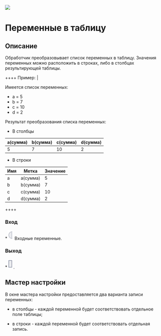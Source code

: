 ![ ](/app/processors/process_default-41.svg)
# Переменные в таблицу

## Описание

Обработчик преобразовывает список переменных в таблицу. Значения переменных можно расположить в строках, либо в столбцах результирующей таблицы. 

++++ Пример: |

Имеется список переменных: 

* a = 5 
* b = 7 
* c = 10 
* d = 2

Результат преобразования списка переменных:

* В столбцы

 | a(сумма) | b(сумма) | c(сумма) | d(сумма) | 
 | ------------- | ------------- | ------------- | ------------- | 
 | 5             | 7             | 10            | 2             | 


* В строки 

 | Имя | Метка    | Значение | 
 | ------ | ----------    | ---------------- | 
 | a      | a(сумма) | 5                | 
 | b      | b(сумма) | 7                | 
 | c      | c(сумма) | 10               | 
 | d      | d(сумма) | 2                | 

++++

### Вход

   *![](/media/app/icons/ports/optional_input_variable_inactive.svg) Входные переменные. 
### Выход

   *![](/media/app/icons/ports/output_table_inactive.svg).


## Мастер настройки

В окне мастера настройки предоставляется два варианта записи переменных:


*  в столбцы - каждой переменной будет соответствовать отдельное поле таблицы;

*  в строки - каждой переменной будет соответствовать отдельная запись.




